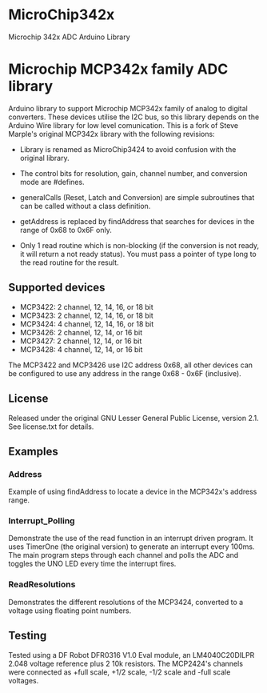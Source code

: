 # MicroChip342x
 Microchip 342x ADC Arduino Library
# Microchip MCP342x family ADC library

Arduino library to support Microchip MCP342x family of analog to digital
converters. These devices utilise the I2C bus, so this library depends on  the Arduino Wire library for low level comunication. This is a fork of Steve Marple's original MCP342x library with the following revisions:

*  Library is renamed as MicroChip3424 to avoid confusion with the original library.

*  The control bits for resolution, gain, channel number, and conversion mode are #defines.

*  generalCalls (Reset, Latch and Conversion) are simple subroutines that can be called without a class definition.

*  getAddress is replaced by findAddress that searches for devices in the range of 0x68 to 0x6F only.

*  Only 1 read routine which is non-blocking (if the conversion is not ready, it will return a not ready status). You must pass a pointer of type long to the read routine for the result.  

## Supported devices

*   MCP3422: 2 channel, 12, 14, 16, or 18 bit
*   MCP3423: 2 channel, 12, 14, 16, or 18 bit
*   MCP3424: 4 channel, 12, 14, 16, or 18 bit
*   MCP3426: 2 channel, 12, 14, or 16 bit
*   MCP3427: 2 channel, 12, 14, or 16 bit
*   MCP3428: 4 channel, 12, 14, or 16 bit

The MCP3422 and MCP3426 use I2C address 0x68, all other devices can be
configured to use any address in the range 0x68 - 0x6F (inclusive).

## License
Released under the original GNU Lesser General Public License, version 2.1. See
license.txt for details.

## Examples

### Address 
Example of using findAddress to locate a device in the MCP342x's address range.

### Interrupt_Polling
Demonstrate the use of the read function in an interrupt driven program. It uses TimerOne (the original version) to generate an interrupt every 100ms. The main program steps through each channel and polls the ADC and toggles the UNO LED every time the interrupt fires. 

### ReadResolutions
Demonstrates the different resolutions of the MCP3424, converted to a voltage using floating point numbers.

## Testing
Tested using a DF Robot DFR0316 V1.0 Eval module, an LM4040C20DILPR 2.048 voltage reference plus 2 10k resistors. The MCP2424's channels were connected as +full scale, +1/2 scale, -1/2 scale and -full scale voltages.
